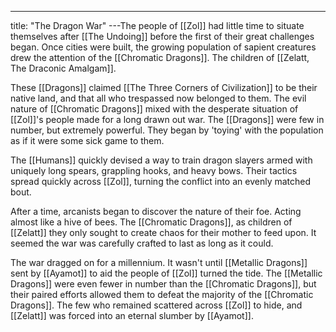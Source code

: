 ---
title: "The Dragon War"
---The people of [[Zol]] had little time to situate themselves after [[The Undoing]] before the first of their great challenges began. Once cities were built, the growing population of sapient creatures drew the attention of the [[Chromatic Dragons]]. The children of [[Zelatt, The Draconic Amalgam]].

These [[Dragons]] claimed [[The Three Corners of Civilization]] to be their native land, and that all who trespassed now belonged to them. The evil nature of [[Chromatic Dragons]] mixed with the desperate situation of [[Zol]]'s people made for a long drawn out war. The [[Dragons]] were few in number, but extremely powerful. They began by 'toying' with the population as if it were some sick game to them.

The [[Humans]] quickly devised a way to train dragon slayers armed with uniquely long spears, grappling hooks, and heavy bows. Their tactics spread quickly across [[Zol]], turning the conflict into an evenly matched bout.

After a time, arcanists began to discover the nature of their foe. Acting almost like a hive of bees. The [[Chromatic Dragons]], as children of [[Zelatt]] they only sought to create chaos for their mother to feed upon. It seemed the war was carefully crafted to last as long as it could.

The war dragged on for a millennium. It wasn't until [[Metallic Dragons]] sent by [[Ayamot]] to aid the people of [[Zol]] turned the tide. The [[Metallic Dragons]] were even fewer in number than the [[Chromatic Dragons]], but their paired efforts allowed them to defeat the majority of the [[Chromatic Dragons]]. The few who remained scattered across [[Zol]] to hide, and [[Zelatt]] was forced into an eternal slumber by [[Ayamot]].